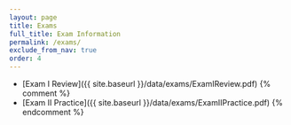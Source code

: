 ```yaml
---
layout: page
title: Exams 
full_title: Exam Information
permalink: /exams/
exclude_from_nav: true
order: 4
---
```


* [Exam I Review]({{ site.baseurl }}/data/exams/ExamIReview.pdf)
{% comment %}
* [Exam II Practice]({{ site.baseurl }}/data/exams/ExamIIPractice.pdf)
{% endcomment %}
